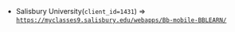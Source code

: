  - Salisbury University(`client_id=1431`) => [`https://myclasses9.salisbury.edu/webapps/Bb-mobile-BBLEARN/`](https://myclasses9.salisbury.edu/webapps/Bb-mobile-BBLEARN/)
